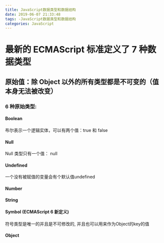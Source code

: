 ```yaml
---
title: JavaScript数据类型和数据结构
date: 2019-06-07 21:33:48
tags: -JavaScript数据类型和数据结构
categories: JavaScript
---
```

# 最新的 ECMAScript 标准定义了 7 种数据类型
## 原始值：除 Object 以外的所有类型都是不可变的（值本身无法被改变）
### 6 种原始类型:
#### Boolean
布尔表示一个逻辑实体，可以有两个值：true 和 false
#### Null
Null 类型只有一个值： null
#### Undefined
一个没有被赋值的变量会有个默认值undefined
#### Number
#### String
#### Symbol (ECMAScript 6 新定义)
符号类型是唯一的并且是不可修改的, 并且也可以用来作为Object的key的值
#### Object
